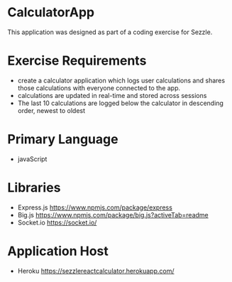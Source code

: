 # CalculatorApp 

This application was designed as part of a coding exercise for Sezzle.

# Exercise Requirements

- create a calculator application which logs user calculations and shares those calculations with everyone connected to the app.
- calculations are updated in real-time and stored across sessions
- The last 10 calculations are logged below the calculator in descending order, newest to oldest

# Primary Language

- javaScript

# Libraries

- Express.js https://www.npmjs.com/package/express
- Big.js  https://www.npmjs.com/package/big.js?activeTab=readme
- Socket.io https://socket.io/

# Application Host

- Heroku https://sezzlereactcalculator.herokuapp.com/

